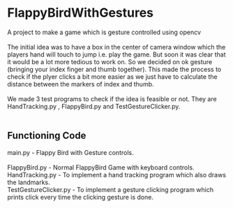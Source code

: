 # FlappyBirdWithGestures
A project to make a game which is gesture controlled using opencv
<br>
<br>
The initial idea was to have a box in the center of camera window which the players hand will touch to jump i.e. play the game.
But soon it was clear that it would be a lot more tedious to work on. So we decided on ok gesture (bringing your index finger and thumb together). This made the process to check if the plyer clicks a bit more easier as we just have to calculate the distance between the markers of index and thumb.
<br>
<br>
We made 3 test programs to check if the idea is feasible or not. They are HandTracking.py , FlappyBird.py and TestGestureClicker.py. 
<br><br>
## Functioning Code
main.py - Flappy Bird with Gesture controls.
<br><br>
FlappyBird.py - Normal FlappyBird Game with keyboard controls.
<br>
HandTracking.py - To implement a hand tracking program which also draws the landmarks.
<br>
TestGestureClicker.py - To implement a gesture clicking program which prints click every time the clicking gesture is done.
